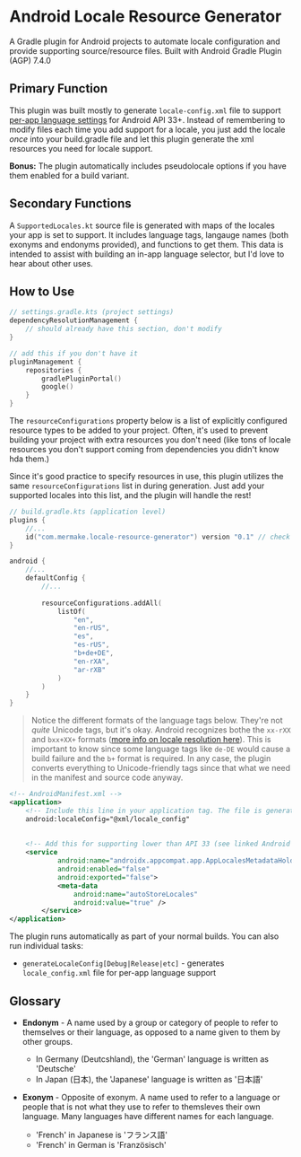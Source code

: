 # Android Locale Resource Generator

A Gradle plugin for Android projects to automate locale configuration and provide supporting source/resource files.
Built with Android Gradle Plugin (AGP) 7.4.0

## Primary Function

This plugin was built mostly to generate `locale-config.xml` file to support [per-app language settings](https://developer.android.com/guide/topics/resources/app-languages) for Android API 33+. Instead of remembering to modify files each time you add support for a locale, you just add the locale _once_ into your build.gradle file and let this plugin generate the xml resources you need for locale support.

**Bonus:** The plugin automatically includes pseudolocale options if you have them enabled for a build variant.

## Secondary Functions

A `SupportedLocales.kt` source file is generated with maps of the locales your app is set to support. It includes language tags, langauge names (both exonyms and endonyms provided), and functions to get them. This data is intended to assist with building an in-app language selector, but I'd love to hear about other uses.

## How to Use

```kotlin
// settings.gradle.kts (project settings)
dependencyResolutionManagement {
    // should already have this section, don't modify
}

// add this if you don't have it
pluginManagement {
    repositories {
        gradlePluginPortal()
        google()
    }
}
```

The `resourceConfigurations` property below is a list of explicitly configured resource types to be added to your project. Often, it's used to prevent building your project with extra resources you don't need (like tons of locale resources you don't support coming from dependencies you didn't know hda them.)

Since it's good practice to specify resources in use, this plugin utilizes the same `resourceConfigurations` list in during generation. Just add your supported locales into this list, and the plugin will handle the rest!

```kotlin
// build.gradle.kts (application level)
plugins {
    //...
    id("com.mermake.locale-resource-generator") version "0.1" // check release page for latest version
}

android {
    //...
    defaultConfig {
        //...
    
        resourceConfigurations.addAll(
            listOf(
                "en",
                "en-rUS",
                "es",
                "es-rUS",
                "b+de+DE",
                "en-rXA",
                "ar-rXB"
            )
        )
    }
}
```
> Notice the different formats of the language tags below. They're not _quite_ Unicode tags, but it's okay. Android recognizes bothe the `xx-rXX` and `bxx+XX+` formats ([more info on locale resolution here](https://developer.android.com/guide/topics/resources/multilingual-support#postN)). This is important to know since some language tags like `de-DE` would cause a build failure and the `b+` format is required. In any case, the plugin converts everything to Unicode-friendly tags since that what we need in the manifest and source code anyway.

```xml
<!-- AndroidManifest.xml -->
<application>
    <!-- Include this line in your application tag. The file is generated when you build and resolves without issue. -->
    android:localeConfig="@xml/locale_config"
    
    
    <!-- Add this for supporting lower than API 33 (see linked Android docs for more details) -->
    <service
            android:name="androidx.appcompat.app.AppLocalesMetadataHolderService"
            android:enabled="false"
            android:exported="false">
            <meta-data
                android:name="autoStoreLocales"
                android:value="true" />
        </service>
</application>
```

The plugin runs automatically as part of your normal builds. You can also run individual tasks:
- `generateLocaleConfig[Debug|Release|etc]` - generates `locale_config.xml` file for per-app language support

## Glossary

- **Endonym** - A name used by a group or category of people to refer to themselves or their language, as opposed to a name given to them by other groups.
    - In Germany (Deutcshland), the 'German' language is written as 'Deutsche'
    - In Japan (日本), the 'Japanese' language is written as '日本語'


- **Exonym** - Opposite of exonym. A name used to refer to a language or people that is not what they use to refer to themsleves their own language. Many languages have different names for each language.
    - 'French' in Japanese is 'フランス語'
    - 'French' in German is 'Französisch'
